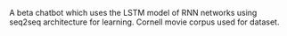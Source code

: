 A beta chatbot which uses the LSTM model of RNN networks using seq2seq architecture for learning.
Cornell movie corpus used for dataset.

